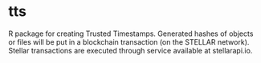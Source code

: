 # tts
R package for creating Trusted Timestamps.
Generated hashes of objects or files will be put in a blockchain transaction (on the STELLAR network).
Stellar transactions are executed through service available at stellarapi.io.
